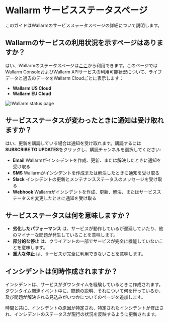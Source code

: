 # Wallarm サービスステータスページ

このガイドはWallarmのサービスステータスページの詳細について説明します。

## Wallarmのサービスの利用状況を示すページはありますか？

はい、Wallarmのステータスページは[ここ](https://status.wallarm.com)から利用できます。このページではWallarm ConsoleおよびWallarm APIサービスの利用可能状況について、ライブデータと過去のデータをWallarm Cloudごとに表示します：

* **Wallarm US Cloud**
* **Wallarm EU Cloud**

![!Wallarm status page](../images/status-page.png)

## サービスステータスが変わったときに通知は受け取れますか？

はい、更新を購読している場合は通知を受け取れます。購読するには **SUBSCRIBE TO UPDATES**をクリックし、購読チャンネルを選択してください:

* **Email** Wallarmがインシデントを作成、更新、または解決したときに通知を受け取る
* **SMS** Wallarmがインシデントを作成または解決したときに通知を受け取る
* **Slack** インシデントの更新とメンテナンスステータスのメッセージを受け取る
* **Webhook** Wallarmがインシデントを作成、更新、解決、またはサービスステータスを変更したときに通知を受け取る

## サービスステータスは何を意味しますか？

* **劣化したパフォーマンス** は、サービスが動作しているが遅延していたり、他のマイナーな問題が発生していることを意味します。
* **部分的な停止** は、クライアントの一部でサービスが完全に機能していないことを意味します。
* **重大な停止** は、サービスが完全に利用できないことを意味します。

## インシデントは何時作成されますか？

インシデントは、サービスがダウンタイムを経験しているときに作成されます。ダウンタイム関連イベント中に、問題の説明、それについて何を行っているか、及び問題が解決される見込みがいつかについてのページを追加します。

時間と共に、インシデントの原因が特定され、特定されたインシデントが修正され、インシデントのステータスが現行の状況を反映するように更新されます。